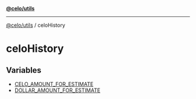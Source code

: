 [**@celo/utils**](../README.md)

***

[@celo/utils](../README.md) / celoHistory

# celoHistory

## Variables

- [CELO\_AMOUNT\_FOR\_ESTIMATE](variables/CELO_AMOUNT_FOR_ESTIMATE.md)
- [DOLLAR\_AMOUNT\_FOR\_ESTIMATE](variables/DOLLAR_AMOUNT_FOR_ESTIMATE.md)
